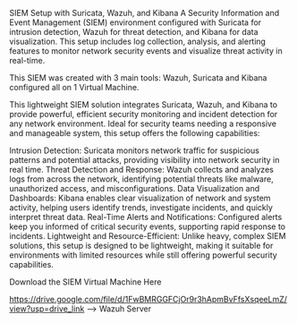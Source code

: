 SIEM Setup with Suricata, Wazuh, and Kibana
A Security Information and Event Management (SIEM) environment configured with Suricata for intrusion detection, Wazuh for threat detection, and Kibana for data visualization. This setup includes log collection, analysis, and alerting features to monitor network security events and visualize threat activity in real-time.

This SIEM was created with 3 main tools: Wazuh, Suricata and Kibana configured all on 1 Virtual Machine.

This lightweight SIEM solution integrates Suricata, Wazuh, and Kibana to provide powerful, efficient security monitoring and incident detection for any network environment. Ideal for security teams needing a responsive and manageable system, this setup offers the following capabilities:

Intrusion Detection: Suricata monitors network traffic for suspicious patterns and potential attacks, providing visibility into network security in real time.
Threat Detection and Response: Wazuh collects and analyzes logs from across the network, identifying potential threats like malware, unauthorized access, and misconfigurations.
Data Visualization and Dashboards: Kibana enables clear visualization of network and system activity, helping users identify trends, investigate incidents, and quickly interpret threat data.
Real-Time Alerts and Notifications: Configured alerts keep you informed of critical security events, supporting rapid response to incidents.
Lightweight and Resource-Efficient: Unlike heavy, complex SIEM solutions, this setup is designed to be lightweight, making it suitable for environments with limited resources while still offering powerful security capabilities.

Download the SIEM Virtual Machine Here

https://drive.google.com/file/d/1FwBMRGGFCjOr9r3hApmBvFfsXsqeeLmZ/view?usp=drive_link --> Wazuh Server
